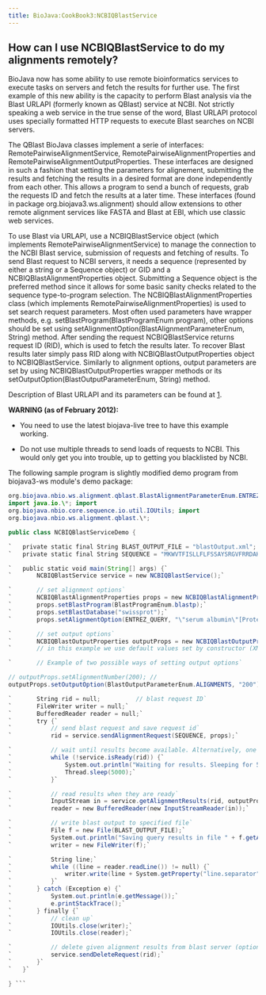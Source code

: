 ```yaml
---
title: BioJava:CookBook3:NCBIQBlastService
---
```


How can I use NCBIQBlastService to do my alignments remotely?
-------------------------------------------------------------

BioJava now has some ability to use remote bioinformatics services to
execute tasks on servers and fetch the results for further use. The
first example of this new ability is the capacity to perform Blast
analysis via the Blast URLAPI (formerly known as QBlast) service at
NCBI. Not strictly speaking a web service in the true sense of the word,
Blast URLAPI protocol uses specially formatted HTTP requests to execute
Blast searches on NCBI servers.

The QBlast BioJava classes implement a serie of interfaces:
RemotePairwiseAlignmentService, RemotePairwiseAlignmentProperties and
RemotePairwiseAlignmentOutputProperties. These interfaces are designed
in such a fashion that setting the parameters for alignement, submitting
the results and fetching the results in a desired format are done
independently from each other. This allows a program to send a bunch of
requests, grab the requests ID and fetch the results at a later time.
These interfaces (found in package org.biojava3.ws.alignment) should
allow extensions to other remote alignment services like FASTA and Blast
at EBI, which use classic web services.

To use Blast via URLAPI, use a NCBIQBlastService object (which
implements RemotePairwiseAlignmentService) to manage the connection to
the NCBI Blast service, submission of requests and fetching of results.
To send Blast request to NCBI servers, it needs a sequence (represented
by either a string or a Sequence object) or GID and a
NCBIQBlastAlignmentProperties object. Submitting a Sequence object is
the preferred method since it allows for some basic sanity checks
related to the sequence type-to-program selection. The
NCBIQBlastAlignmentProperties class (which implements
RemotePairwiseAlignmentProperties) is used to set search request
parameters. Most often used parameters have wrapper methods, e.g.
setBlastProgram(BlastProgramEnum program), other options should be set
using setAlignmentOption(BlastAlignmentParameterEnum, String) method.
After sending the request NCBIQBlastService returns request ID (RID),
which is used to fetch the results later. To recover Blast results later
simply pass RID along with NCBIQBlastOutputProperties object to
NCBIQBlastService. Similarly to alignment options, output parameters are
set by using NCBIQBlastOutputProperties wrapper methods or its
setOutputOption(BlastOutputParameterEnum, String) method.

Description of Blast URLAPI and its parameters can be found at
[1](http://www.ncbi.nlm.nih.gov/staff/tao/URLAPI/new/index.html).

**WARNING (as of February 2012):**

- You need to use the latest biojava-live tree to have this example
working.

- Do not use multiple threads to send loads of requests to NCBI. This
would only get you into trouble, up to getting you blacklisted by NCBI.

The following sample program is slightly modified demo program from
biojava3-ws module's demo package:

```java import static
org.biojava.nbio.ws.alignment.qblast.BlastAlignmentParameterEnum.ENTREZ\_QUERY;
import java.io.\*; import
org.biojava.nbio.core.sequence.io.util.IOUtils; import
org.biojava.nbio.ws.alignment.qblast.\*;

public class NCBIQBlastServiceDemo {

`   private static final String BLAST_OUTPUT_FILE = "blastOutput.xml";    // file to save blast results to`  
`   private static final String SEQUENCE = "MKWVTFISLLFLFSSAYSRGVFRRDAHKSEVAHRFKDLGEENFKALVLIAFAQYLQQCP";     // Blast query sequence`

`   public static void main(String[] args) {`  
`       NCBIQBlastService service = new NCBIQBlastService();`

`       // set alignment options`  
`       NCBIQBlastAlignmentProperties props = new NCBIQBlastAlignmentProperties();`  
`       props.setBlastProgram(BlastProgramEnum.blastp);`  
`       props.setBlastDatabase("swissprot");`  
`       props.setAlignmentOption(ENTREZ_QUERY, "\"serum albumin\"[Protein name] AND mammals[Organism]");`

`       // set output options`  
`       NCBIQBlastOutputProperties outputProps = new NCBIQBlastOutputProperties();`  
`       // in this example we use default values set by constructor (XML format, pairwise alignment, 100 descriptions and alignments) `

`       // Example of two possible ways of setting output options`

// outputProps.setAlignmentNumber(200); //
outputProps.setOutputOption(BlastOutputParameterEnum.ALIGNMENTS, "200");

`       String rid = null;          // blast request ID`  
`       FileWriter writer = null;`  
`       BufferedReader reader = null;`  
`       try {`  
`           // send blast request and save request id`  
`           rid = service.sendAlignmentRequest(SEQUENCE, props);`

`           // wait until results become available. Alternatively, one can do other computations/send other alignment requests`  
`           while (!service.isReady(rid)) {`  
`               System.out.println("Waiting for results. Sleeping for 5 seconds");`  
`               Thread.sleep(5000);`  
`           }`

`           // read results when they are ready`  
`           InputStream in = service.getAlignmentResults(rid, outputProps);`  
`           reader = new BufferedReader(new InputStreamReader(in));`

`           // write blast output to specified file`  
`           File f = new File(BLAST_OUTPUT_FILE);`  
`           System.out.println("Saving query results in file " + f.getAbsolutePath());`  
`           writer = new FileWriter(f);`

`           String line;`  
`           while ((line = reader.readLine()) != null) {`  
`               writer.write(line + System.getProperty("line.separator"));`  
`           }`  
`       } catch (Exception e) {`  
`           System.out.println(e.getMessage());`  
`           e.printStackTrace();`  
`       } finally {`  
`           // clean up`  
`           IOUtils.close(writer);`  
`           IOUtils.close(reader);`

`           // delete given alignment results from blast server (optional operation)`  
`           service.sendDeleteRequest(rid);`  
`       }`  
`   }`

} ```
